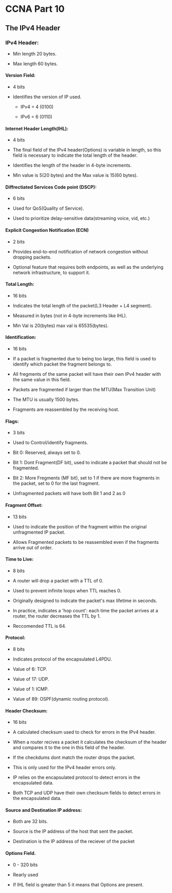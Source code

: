 # CCNA Part 10

## The IPv4 Header

### IPv4 Header:

* Min length 20 bytes.

* Max length 60 bytes.

#### Version Field:

* 4 bits

* Identifies the version of IP used.

    * IPv4 = 4 (0100)

    * IPv6 = 6 (0110)

#### Internet Header Length(IHL):

* 4 bits

* The final field of the IPv4 header(Options) is variable in length, so this field is necessary to indicate the total length of the header.

* Identifies the length of the header in 4-byte increments.

* Min value is 5(20 bytes) and the Max value is 15(60 bytes).

#### Diffrectiated Services Code point (DSCP):

* 6 bits

* Used for QoS(Quality of Service).

* Used to prioritize delay-sensitive data(streaming voice, vid, etc.)

#### Explicit Congestion Notification (ECN)

* 2 bits

* Provides end-to-end notification of network congestion without dropping packets.

* Optional feature that requires both endpoints, as well as the underlying network infrastructure, to support it.

#### Total Length:

* 16 bits

* Indicates the total length of the packet(L3 Header + L4 segment).

* Measured in bytes (not in 4-byte increments like IHL).

* Min Val is 20(bytes) max val is 65535(bytes).

#### Identification:

* 16 bits

* If a packet is fragmented due to being too large, this field is used to identify which packet the fragment belongs to.

* All fregments of the same packet will have their own IPv4 header with the same value in this field.

* Packets are fragmented if larger than the MTU(Max Transition Unit)

* The MTU is usually 1500 bytes.

* Fragments are reassembled by the receiving host.

#### Flags:

* 3 bits 

* Used to Control/identify fragments.

* Bit 0: Reserved, always set to 0.

* Bit 1: Dont Fragment(DF bit), used to indicate a packet that should not be fragmented.

* Bit 2: More Fregments (MF bit), set to 1 if there are more fragments in the packet, set to 0 for the last fragment.

* Unfragmented packets will have both Bit 1 and 2 as 0

#### Fragment Offset:

* 13 bits

* Used to indicate the position of the fragment within the original unfragmented IP packet.

* Allows Fragmented packets to be reassembled even if the fragments arrive out of order.

#### Time to Live:

* 8 bits

* A router will drop a packet with a TTL of 0.

* Used to prevent infinite loops when TTL reaches 0.

* Originally designed to indicate the packet's max lifetime in seconds.

* In practice, indicates a 'hop count': each time the packet arrives at a router, the router decreases the TTL by 1.

* Reccomended TTL is 64.

#### Protocol:

* 8 bits

* Indicates protocol of the encapsulated L4PDU.

* Value of 6: TCP.

* Value of 17: UDP. 

* Value of 1: ICMP.

* Value of 89: OSPF(dynamic routing protocol).

#### Header Checksum:

* 16 bits

* A calculated checksum used to check for errors in the IPv4 header.

* When a router recives a packet it calculates the checksum of the header and compares it to the one in this field of the header.

* If the checkdums dont match the router drops the packet.

* This is only used for the IPv4 header errors only.

* IP relies on the encapsulated protocol to detect errors in the encapsulated data.

* Both TCP and UDP have their own checksum fields to detect errors in the encapsulated data.

#### Source and Destination IP address:

* Both are 32 bits.

* Source is the IP address of the host that sent the packet.

* Destination is the IP address of the reciever of the packet 

#### Options Field.

* 0 - 320 bits

* Rearly used

* If IHL field is greater than 5 it means that Options are present.

